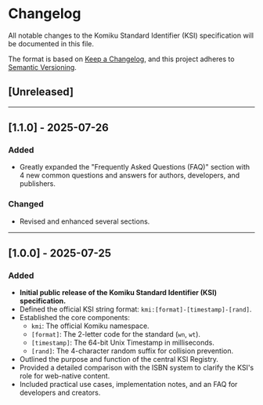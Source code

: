 # Changelog

All notable changes to the Komiku Standard Identifier (KSI) specification will be documented in this file.

The format is based on [Keep a Changelog](https://keepachangelog.com/en/1.0.0/), and this project adheres to [Semantic Versioning](https://semver.org/spec/v2.0.0.html).

## [Unreleased]

---

## [1.1.0] - 2025-07-26

### Added
- Greatly expanded the "Frequently Asked Questions (FAQ)" section with 4 new common questions and answers for authors, developers, and publishers.

### Changed
- Revised and enhanced several sections.

---

## [1.0.0] - 2025-07-25

### Added
- **Initial public release of the Komiku Standard Identifier (KSI) specification.**
- Defined the official KSI string format: `kmi:[format]-[timestamp]-[rand]`.
- Established the core components:
    * `kmi`: The official Komiku namespace.
    * `[format]`: The 2-letter code for the standard (`wn`, `wt`).
    * `[timestamp]`: The 64-bit Unix Timestamp in milliseconds.
    * `[rand]`: The 4-character random suffix for collision prevention.
- Outlined the purpose and function of the central KSI Registry.
- Provided a detailed comparison with the ISBN system to clarify the KSI's role for web-native content.
- Included practical use cases, implementation notes, and an FAQ for developers and creators.